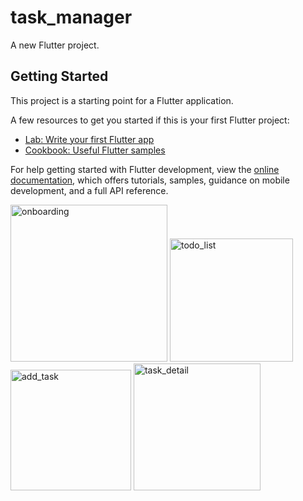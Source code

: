 # task_manager

A new Flutter project.

## Getting Started

This project is a starting point for a Flutter application.

A few resources to get you started if this is your first Flutter project:

- [Lab: Write your first Flutter app](https://docs.flutter.dev/get-started/codelab)
- [Cookbook: Useful Flutter samples](https://docs.flutter.dev/cookbook)

For help getting started with Flutter development, view the
[online documentation](https://docs.flutter.dev/), which offers tutorials,
samples, guidance on mobile development, and a full API reference.

<img width="251" alt="onboarding" src="https://github.com/mintesnot96/2023-project-phase-mobile-tasks/assets/96992238/7b435cff-e198-437e-821f-178f8d0be137">
<img width="197" alt="todo_list" src="https://github.com/mintesnot96/2023-project-phase-mobile-tasks/assets/96992238/2e59d3eb-5abd-4581-9c4e-133e0af7efe9">
<img width="193" alt="add_task" src="https://github.com/mintesnot96/2023-project-phase-mobile-tasks/assets/96992238/40b14cfe-06b6-4a97-92bd-c3cfd8fdfce6">

<img width="203" alt="task_detail" src="https://github.com/mintesnot96/2023-project-phase-mobile-tasks/assets/96992238/bddaabc0-b8c5-48c9-93b3-df076018252b">

